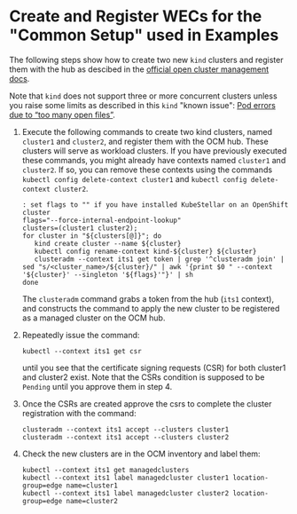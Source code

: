 # Create and Register WECs for the "Common Setup" used in Examples

The following steps show how to create two new `kind` clusters and
register them with the hub as descibed in the
[official open cluster management docs](https://open-cluster-management.io/getting-started/installation/start-the-control-plane/).

Note that `kind` does not support three or more concurrent clusters unless you raise some limits as described in this `kind` "known issue": [Pod errors due to “too many open files”](https://kind.sigs.k8s.io/docs/user/known-issues/#pod-errors-due-to-too-many-open-files).

1. Execute the following commands to create two kind clusters, named `cluster1` and `cluster2`, and register them with the OCM hub. These clusters will serve as workload clusters. If you have previously executed these commands, you might already have contexts named `cluster1` and `cluster2`. If so, you can remove these contexts using the commands `kubectl config delete-context cluster1` and `kubectl config delete-context cluster2`.

    ```shell
    : set flags to "" if you have installed KubeStellar on an OpenShift cluster
    flags="--force-internal-endpoint-lookup"
    clusters=(cluster1 cluster2);
    for cluster in "${clusters[@]}"; do
       kind create cluster --name ${cluster}
       kubectl config rename-context kind-${cluster} ${cluster}
       clusteradm --context its1 get token | grep '^clusteradm join' | sed "s/<cluster_name>/${cluster}/" | awk '{print $0 " --context '${cluster}' --singleton '${flags}'"}' | sh
    done
    ```

    The `clusteradm` command grabs a token from the hub (`its1` context), and constructs the command to apply the new cluster
    to be registered as a managed cluster on the OCM hub.

2. Repeatedly issue the command:

    ```shell
    kubectl --context its1 get csr
    ```

    until you see that the certificate signing requests (CSR) for both cluster1 and cluster2 exist.
    Note that the CSRs condition is supposed to be `Pending` until you approve them in step 4.

3. Once the CSRs are created approve the csrs to complete the cluster registration with the command:

    ```shell
    clusteradm --context its1 accept --clusters cluster1
    clusteradm --context its1 accept --clusters cluster2
    ```

4. Check the new clusters are in the OCM inventory and label them:

    ```shell
    kubectl --context its1 get managedclusters
    kubectl --context its1 label managedcluster cluster1 location-group=edge name=cluster1
    kubectl --context its1 label managedcluster cluster2 location-group=edge name=cluster2
    ```
